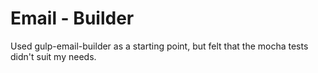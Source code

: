 # Email - Builder

Used gulp-email-builder as a starting point, but felt that the mocha tests didn't suit my needs.


